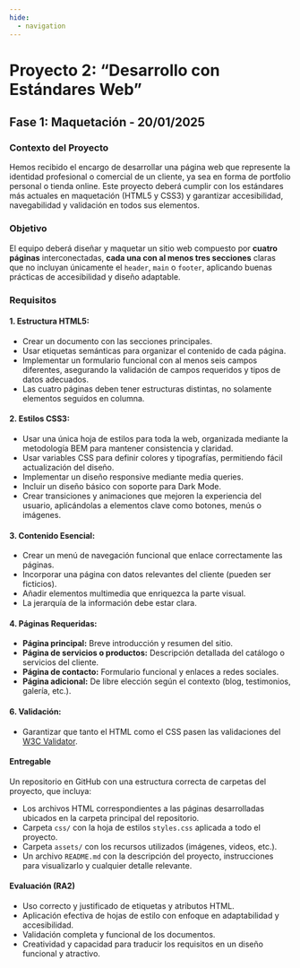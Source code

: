 ```yaml
---
hide:
  - navigation
---
```


# **Proyecto 2: “Desarrollo con Estándares Web”**

## Fase 1: Maquetación - 20/01/2025 

### Contexto del Proyecto
Hemos recibido el encargo de desarrollar una página web que represente la identidad profesional o comercial de un cliente, ya sea en forma de portfolio personal o tienda online. Este proyecto deberá cumplir con los estándares más actuales en maquetación (HTML5 y CSS3) y garantizar accesibilidad, navegabilidad y validación en todos sus elementos.

### Objetivo
El equipo deberá diseñar y maquetar un sitio web compuesto por **cuatro páginas** interconectadas, **cada una con al menos tres secciones** claras que no incluyan únicamente el `header`, `main` o `footer`, aplicando buenas prácticas de accesibilidad y diseño adaptable.

### Requisitos

#### **1. Estructura HTML5:**
- Crear un documento con las secciones principales.
- Usar etiquetas semánticas para organizar el contenido de cada página.
- Implementar un formulario funcional con al menos seis campos diferentes, asegurando la validación de campos requeridos y tipos de datos adecuados.
- Las cuatro páginas deben tener estructuras distintas, no solamente elementos seguidos en columna.

#### **2. Estilos CSS3:**
- Usar una única hoja de estilos para toda la web, organizada mediante la metodología BEM para mantener consistencia y claridad.
- Usar variables CSS para definir colores y tipografías, permitiendo fácil actualización del diseño.
- Implementar un diseño responsive mediante media queries.
- Incluir un diseño básico con soporte para Dark Mode.
- Crear transiciones y animaciones que mejoren la experiencia del usuario, aplicándolas a elementos clave como botones, menús o imágenes.

#### **3. Contenido Esencial:**
- Crear un menú de navegación funcional que enlace correctamente las páginas.
- Incorporar una página con datos relevantes del cliente (pueden ser ficticios).
- Añadir elementos multimedia que enriquezca la parte visual.
- La jerarquía de la información debe estar clara.

#### **4. Páginas Requeridas:**
- **Página principal:** Breve introducción y resumen del sitio.
- **Página de servicios o productos:** Descripción detallada del catálogo o servicios del cliente.
- **Página de contacto:** Formulario funcional y enlaces a redes sociales.
- **Página adicional:** De libre elección según el contexto (blog, testimonios, galería, etc.).

#### **6. Validación:**
- Garantizar que tanto el HTML como el CSS pasen las validaciones del [W3C Validator](https://validator.w3.org/).

#### Entregable
Un repositorio en GitHub con una estructura correcta de carpetas del proyecto, que incluya:
- Los archivos HTML correspondientes a las páginas desarrolladas ubicados en la carpeta principal del repositorio.
- Carpeta `css/` con la hoja de estilos `styles.css` aplicada a todo el proyecto.
- Carpeta `assets/` con los recursos utilizados (imágenes, videos, etc.).
- Un archivo `README.md` con la descripción del proyecto, instrucciones para visualizarlo y cualquier detalle relevante.

#### Evaluación (RA2)
- Uso correcto y justificado de etiquetas y atributos HTML.
- Aplicación efectiva de hojas de estilo con enfoque en adaptabilidad y accesibilidad.
- Validación completa y funcional de los documentos.
- Creatividad y capacidad para traducir los requisitos en un diseño funcional y atractivo.


